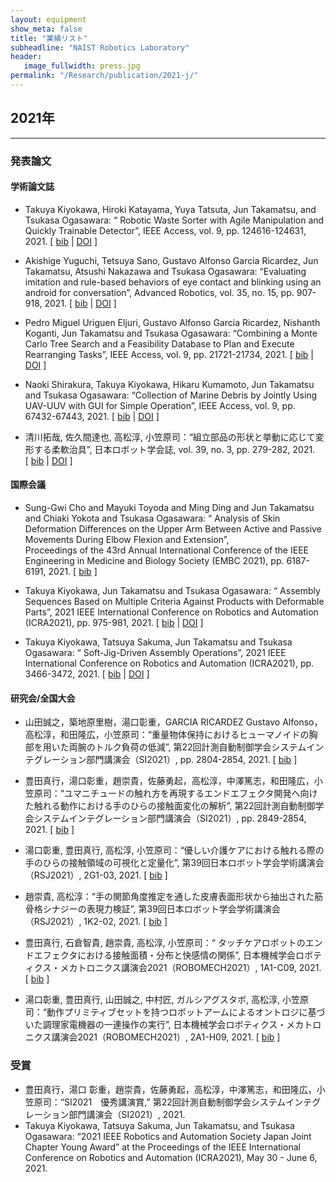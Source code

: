 ```yaml
---
layout: equipment
show_meta: false
title: "業績リスト"
subheadline: "NAIST Robotics Laboratory"
header:
   image_fullwidth: press.jpg
permalink: "/Research/publication/2021-j/"
---
```


## 2021年
___

### 発表論文
#### 学術論文誌
- Takuya Kiyokawa, Hiroki Katayama, Yuya Tatsuta, Jun Takamatsu, and Tsukasa Ogasawara:&nbsp;&ldquo;
  Robotic Waste Sorter with Agile Manipulation and Quickly Trainable Detector&rdquo;,  IEEE Access,
  vol.&nbsp;9, pp. 124616-124631, 2021.
[&nbsp;<a href="{{ site.url }}{{ site.baseurl }}/others/bib2021/kiyokawa_ieee_access2021_bib.html#kiyokawa_ieee_access2021">bib</a>&nbsp;| 
<a href="https://doi.org/10.1109/ACCESS.2021.3110795">DOI</a>&nbsp;]

- Akishige Yuguchi, Tetsuya Sano, Gustavo Alfonso Garcia Ricardez, Jun Takamatsu, Atsushi Nakazawa and Tsukasa Ogasawara:&nbsp;&ldquo;Evaluating imitation and rule-based behaviors of eye contact
  and blinking using an android for conversation&rdquo;,  Advanced Robotics,
  vol.&nbsp;35, no.&nbsp;15, pp. 907-918, 2021.
[&nbsp;<a href="{{ site.url }}{{ site.baseurl }}/others/bib2021/yuguchi_AR2021_bib.html#yuguchi_AR2021">bib</a>&nbsp;| 
<a href="http://dx.doi.org/10.1080/01691864.2021.1928544">DOI</a>&nbsp;]

- Pedro Miguel Uriguen Eljuri, Gustavo Alfonso Garcia Ricardez, Nishanth Koganti, Jun Takamatsu and
  Tsukasa Ogasawara:&nbsp;&ldquo;Combining a Monte Carlo Tree Search and a Feasibility Database
  to Plan and Execute Rearranging Tasks&rdquo;,  IEEE Access, vol.&nbsp;9, pp.
  21721-21734, 2021.
[&nbsp;<a href="{{ site.url }}{{ site.baseurl }}/others/bib2021/pedro_ieee_access_bib.html#pedro_ieee_access">bib</a>&nbsp;| 
<a href="https://doi.org/10.1109/ACCESS.2021.3055455">DOI</a>&nbsp;]

- Naoki Shirakura, Takuya Kiyokawa, Hikaru Kumamoto, Jun Takamatsu and Tsukasa Ogasawara:&nbsp;&ldquo;Collection
  of Marine Debris by Jointly Using UAV-UUV with GUI for Simple Operation&rdquo;, 
  IEEE Access, vol.&nbsp;9, pp. 67432-67443, 2021.
[&nbsp;<a href="{{ site.url }}{{ site.baseurl }}/others/bib2021/naoki-sh_ieee_access2021_bib.html#naoki-sh_ieee_access2021">bib</a>&nbsp;| 
<a href="http://dx.doi.org/10.1109/ACCESS.2021.3076110">DOI</a>&nbsp;]

- 清川拓哉, 佐久間達也, 高松淳,
  小笠原司：&ldquo;組立部品の形状と挙動に応じて変形する柔軟治具&rdquo;,
  日本ロボット学会誌, vol.&nbsp;39, no.&nbsp;3, pp. 279-282, 2021.
[&nbsp;<a href="{{ site.url }}{{ site.baseurl }}/others/bib2021/kiyokawa_softjig_rsj2021_bib.html#kiyokawa_softjig_rsj2021">bib</a>&nbsp;| 
<a href="https://doi.org/10.7210/jrsj.39.279">DOI</a>&nbsp;]

#### 国際会議
- Sung-Gwi Cho and Mayuki Toyoda and Ming Ding and Jun Takamatsu and Chiaki Yokota and Tsukasa Ogasawara:&nbsp;&ldquo;
  Analysis of Skin Deformation Differences on the Upper Arm Between Active and Passive Movements During Elbow Flexion and Extension&rdquo;,   
  Proceedings of the 43rd Annual International Conference of the IEEE Engineering in Medicine and Biology Society (EMBC 2021), 
  pp. 6187-6191, 2021.
[&nbsp;<a href="{{ site.url }}{{ site.baseurl }}/others/bib2021/cho_embc2021_bib.html#cho_embc2021">bib</a>&nbsp;]

- Takuya Kiyokawa, Jun Takamatsu and Tsukasa Ogasawara:&nbsp;&ldquo;
  Assembly Sequences Based on Multiple Criteria Against Products with Deformable Parts&rdquo;,
  2021 IEEE International Conference on Robotics and Automation (ICRA2021), pp. 975-981, 2021.
[&nbsp;<a href="{{ site.url }}{{ site.baseurl }}/others/bib2021/takuya-ki_seqgen_icra2021_bib.html#kiyokawa_seqgen_icra2021">bib</a>&nbsp;|
<a href="https://dx.doi.org/10.1109/ICRA48506.2021.9561925">DOI</a>&nbsp;]

- Takuya Kiyokawa, Tatsuya Sakuma, Jun Takamatsu and Tsukasa Ogasawara:&nbsp;&ldquo;
  Soft-Jig-Driven Assembly Operations&rdquo;,
  2021 IEEE International Conference on Robotics and Automation (ICRA2021), pp. 3466-3472, 2021.
[&nbsp;<a href="{{ site.url }}{{ site.baseurl }}/others/bib2021/takuya-ki_softjig_icra2021_bib.html#kiyokawa_softjig_icra2021">bib</a>&nbsp;|
<a href="https://dx.doi.org/10.1109/ICRA48506.2021.9562008">DOI</a>&nbsp;]

#### 研究会/全国大会
- 山田誠之，築地原里樹，湯口彰重，GARCIA RICARDEZ Gustavo Alfonso，高松淳，和田隆広，小笠原司：&ldquo;重量物体保持におけるヒューマノイドの胸部を用いた両腕のトルク負荷の低減&rdquo;,
   第22回計測自動制御学会システムインテグレーション部門講演会（SI2021）, pp. 2804-2854, 2021.
[&nbsp;<a href="{{ site.url }}{{ site.baseurl }}/others/bib2021/yamada_si2021_bib.html#yamada_si2021">bib</a>&nbsp;]

- 豊田真行，湯口彰重，趙崇貴，佐藤勇起，高松淳，中澤篤志，和田隆広，小笠原司：&ldquo;ユマニチュードの触れ方を再現するエンドエフェクタ開発へ向けた触れる動作における手のひらの接触面変化の解析&rdquo;,
   第22回計測自動制御学会システムインテグレーション部門講演会（SI2021）, pp. 2849-2854, 2021.
[&nbsp;<a href="{{ site.url }}{{ site.baseurl }}/others/bib2021/toyoda_si2021_bib.html#toyoda_si2021">bib</a>&nbsp;]

- 湯口彰重, 豊田真行, 高松淳,
  小笠原司：&ldquo;優しい介護ケアにおける触れる際の手のひらの接触領域の可視化と定量化&rdquo;,
   第39回日本ロボット学会学術講演会（RSJ2021）, 2G1-03, 2021.
[&nbsp;<a href="{{ site.url }}{{ site.baseurl }}/others/bib2021/yuguchi_rsj2021_bib.html#yuguchi_rsj2021">bib</a>&nbsp;]

- 趙崇貴, 高松淳：&ldquo;手の関節角度推定を通した皮膚表面形状から抽出された筋骨格シナジーの表現力検証&rdquo;,
   第39回日本ロボット学会学術講演会（RSJ2021）, 1K2-02, 2021.
[&nbsp;<a href="{{ site.url }}{{ site.baseurl }}/others/bib2021/cho_rsj2021_bib.html#cho_rsj2021">bib</a>&nbsp;]

- 豊田真行, 石倉智貴, 趙崇貴, 高松淳, 小笠原司：&ldquo;
   タッチケアロボットのエンドエフェクタにおける接触面積・分布と快感情の関係&rdquo;,
   日本機械学会ロボティクス・メカトロニクス講演会2021（ROBOMECH2021）, 1A1-C09, 2021.
[&nbsp;<a href="{{ site.url }}{{ site.baseurl }}/others/bib2021/toyoda_robomech2021_bib.html#toyoda_robomech2021">bib</a>&nbsp;]

- 湯口彰重, 豊田真行, 山田誠之, 中村匠, ガルシアグスタボ, 高松淳,
  小笠原司：&ldquo;動作プリミティブセットを持つロボットアームによるオントロジに基づいた調理家電機器の一連操作の実行&rdquo;,
   日本機械学会ロボティクス・メカトロニクス講演会2021（ROBOMECH2021）, 2A1-H09, 2021.
[&nbsp;<a href="{{ site.url }}{{ site.baseurl }}/others/bib2021/yuguchi_robomech2021_bib.html#yuguchi_robomech2021">bib</a>&nbsp;]

### 受賞
- 豊田真行，湯口 彰重，趙崇貴，佐藤勇起，高松淳，中澤篤志，和田隆広，小笠原司：&ldquo;SI2021　優秀講演賞,&rdquo; 第22回計測自動制御学会システムインテグレーション部門講演会（SI2021）, 2021.
- Takuya Kiyokawa, Tatsuya Sakuma, Jun Takamatsu, and Tsukasa Ogasawara: “2021 IEEE Robotics and Automation Society Japan Joint Chapter Young Award” at the Proceedings of the IEEE International Conference on Robotics and Automation (ICRA2021), May 30 - June 6, 2021.
